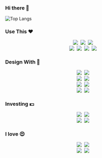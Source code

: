 ### Hi there 👋

![Top Langs](https://github-readme-stats.vercel.app/api/top-langs/?username=Jinnouchi4796&langs_count=8)

### Use This ❤️

<p align="center">
  <img src="https://img.shields.io/badge/python-3776AB?style=flat-square&logo=python&logoColor=white"_></a>&nbsp
  <img src="https://img.shields.io/badge/json-000000?style=flat-square&logo=json&logoColor=white"_></a>&nbsp
  <img src="https://img.shields.io/badge/firebase-FFCA28?style=flat-square&logo=firebase&logoColor=black"_></a>&nbsp<br>
  <img src="https://img.shields.io/badge/flutter-02569B?style=flat-square&logo=flutter&logoColor=white"_></a>&nbsp
  <img src="https://img.shields.io/badge/react-61DAFB?style=flat-square&logo=react&logoColor=black"_></a>&nbsp
  <img src="https://img.shields.io/badge/android-3DDC84?style=flat-square&logo=android&logoColor=white"_></a>&nbsp
  <img src="https://img.shields.io/badge/ios-000000?style=flat-square&logo=ios&logoColor=white"_></a>&nbsp
</p>

### Design With 💙
<p align="center">
  <img src="https://img.shields.io/badge/figma-FF0000?style=flat-square&logo=figma&logoColor=white"_></a>&nbsp
      <img src="https://img.shields.io/badge/adobe-FF0000?style=flat-square&logo=adobe&logoColor=white"_></a>&nbsp<br>
            <img src="https://img.shields.io/badge/Pinterest-BD081C?style=flat-square&logo=pinterest&logoColor=white"_></a>&nbsp
      <img src="https://img.shields.io/badge/Behance-1769FF?style=flat-square&logo=behance&logoColor=white"_></a>&nbsp<br>
      <img src="https://img.shields.io/badge/Lightroom-31A8FF?style=flat-square&logo=adobelightroom&logoColor=white"_></a>&nbsp
      <img src="https://img.shields.io/badge/Photoshop-31A8FF?style=flat-square&logo=adobephotoshop&logoColor=white"_></a>&nbsp<br>
      <img src="https://img.shields.io/badge/PremierePro-9999FF?style=flat-square&logo=adobepremierepro&logoColor=white"_></a>&nbsp
      <img src="https://img.shields.io/badge/Aftereffects-9999FF?style=flat-square&logo=adobeaftereffects&logoColor=white"_></a>&nbsp<br>
</p>

### Investing 💵
<p align="center">
  <img src="https://img.shields.io/badge/Tensorflow-FF6F00?style=flat-square&logo=tensorflow&logoColor=white"_></a>&nbsp
  <img src="https://img.shields.io/badge/TradingView-0078F0?style=flat-square&logo=tensorflow&logoColor=white"_></a>&nbsp<br>
    <img src="https://img.shields.io/badge/KOSPI-FF6F00?style=flat-square&logo=tensorflow&logoColor=white"_></a>&nbsp
  <img src="https://img.shields.io/badge/NASDAQ-0078F0?style=flat-square&logo=tensorflow&logoColor=white"_></a>&nbsp
</p>

### I love 😍
<p align="center">
  <img src="https://img.shields.io/badge/GPT4-412991?style=flat-square&logo=openai&logoColor=white"_></a>&nbsp
  <img src="https://img.shields.io/badge/BARD-886FBF?style=flat-square&logo=googlebard&logoColor=white"_></a>&nbsp<br>
  <img src="https://img.shields.io/badge/Ducati-CC0000?style=flat-square&logo=ducati&logoColor=white"_></a>&nbsp
  <img src="https://img.shields.io/badge/Porsche-B12B28?style=flat-square&logo=porsche&logoColor=white"_></a>&nbsp
</p>


<!--
**Jinnouchi4796/Jinnouchi4796** is a ✨ _special_ ✨ repository because its `README.md` (this file) appears on your GitHub profile.

Here are some ideas to get you started:

<img src="https://img.shields.io/badge/로고이름-색상코드?style=flat&logo=로고이름&logoColor=white"/></a>&nbsp

- 🔭 I’m currently working on ...
- 🌱 I’m currently learning ...
- 👯 I’m looking to collaborate on ...
- 🤔 I’m looking for help with ...
- 💬 Ask me about ...
- 📫 How to reach me: ...
- 😄 Pronouns: ...
- ⚡ Fun fact: ...
-->
